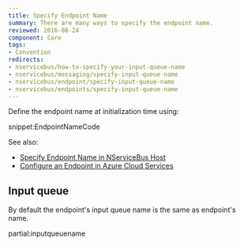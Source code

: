 ```yaml
---
title: Specify Endpoint Name
summary: There are many ways to specify the endpoint name.
reviewed: 2016-08-24
component: Core
tags:
- Convention
redirects:
- nservicebus/how-to-specify-your-input-queue-name
- nservicebus/messaging/specify-input-queue-name
- nservicebus/endpoint/specify-input-queue-name
- nservicebus/endpoints/specify-input-queue-name
---
```



Define the endpoint name at initialization time using:

snippet:EndpointNameCode

See also:
 
 * [Specify Endpoint Name in NServiceBus Host](/nservicebus/hosting/nservicebus-host/#specify-endpoint-name)
 * [Configure an Endpoint in Azure Cloud Services](/nservicebus/hosting/cloud-services-host/configuration.md#configuring-an-endpoint)


## Input queue

By default the endpoint's input queue name is the same as endpoint's name.

partial:inputqueuename